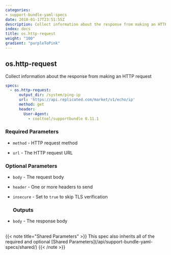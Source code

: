 ```yaml
---
categories:
- support-bundle-yaml-specs
date: 2018-01-17T23:51:55Z
description: Collect information about the response from making an HTTP request
index: docs
title: os.http-request
weight: "100"
gradient: "purpleToPink"
---
```


## os.http-request

Collect information about the response from making an HTTP request


```yaml
specs:
  - os.http-request:
      output_dir: /system/ping-ip
      url: 'https://api.replicated.com/market/v1/echo/ip'
      method: get
      header:
        User-Agent:
          - cooltool/supportbundle 0.11.1
```


### Required Parameters


- `method` - HTTP request method


- `url` - The HTTP request URL



### Optional Parameters


- `body` - The request body


- `header` - One or more headers to send


- `insecure` - Set to `true` to skip TLS verification



    ### Outputs

    
- `body` - The response body


<br>
{{< note title="Shared Parameters" >}}
This spec also inherits all of the required and optional [Shared Parameters](/api/support-bundle-yaml-specs/shared/)
{{< /note >}}

    
